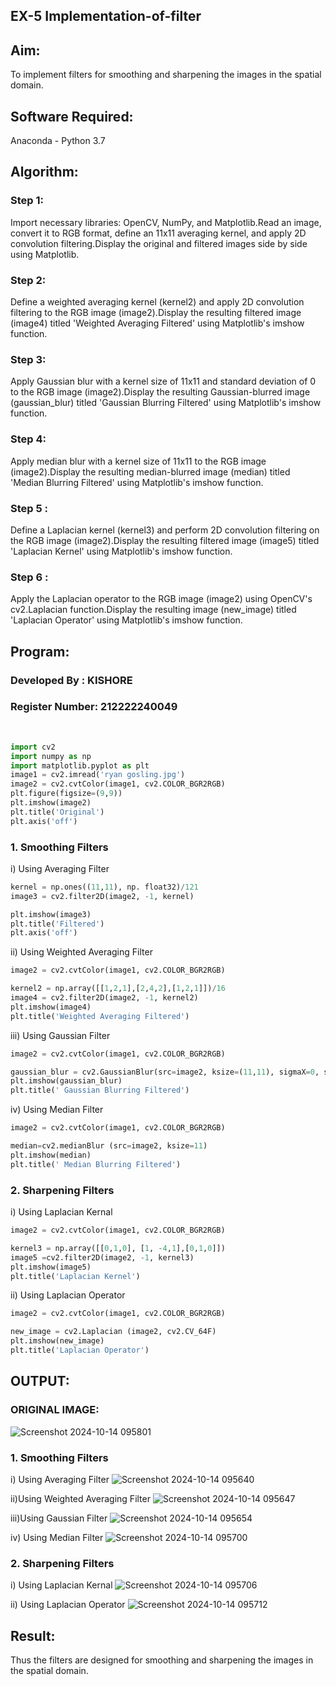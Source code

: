 ## EX-5  Implementation-of-filter

## Aim:
To implement filters for smoothing and sharpening the images in the spatial domain.

## Software Required:
Anaconda - Python 3.7

## Algorithm:
### Step 1:
Import necessary libraries: OpenCV, NumPy, and Matplotlib.Read an image, convert it to RGB format, define an 11x11 averaging kernel, and apply 2D convolution filtering.Display the original and filtered images side by side using Matplotlib.
<br>
### Step 2:
Define a weighted averaging kernel (kernel2) and apply 2D convolution filtering to the RGB image (image2).Display the resulting filtered image (image4) titled 'Weighted Averaging Filtered' using Matplotlib's imshow function.
<br>
### Step 3:
Apply Gaussian blur with a kernel size of 11x11 and standard deviation of 0 to the RGB image (image2).Display the resulting Gaussian-blurred image (gaussian_blur) titled 'Gaussian Blurring Filtered' using Matplotlib's imshow function.
<br>
### Step 4:
Apply median blur with a kernel size of 11x11 to the RGB image (image2).Display the resulting median-blurred image (median) titled 'Median Blurring Filtered' using Matplotlib's imshow function.
<br>
### Step 5 :
Define a Laplacian kernel (kernel3) and perform 2D convolution filtering on the RGB image (image2).Display the resulting filtered image (image5) titled 'Laplacian Kernel' using Matplotlib's imshow function.
<br>
### Step 6 :
Apply the Laplacian operator to the RGB image (image2) using OpenCV's cv2.Laplacian function.Display the resulting image (new_image) titled 'Laplacian Operator' using Matplotlib's imshow function.
<br>

## Program:
### Developed By   : KISHORE
### Register Number: 212222240049
</br>

```Python
import cv2
import numpy as np
import matplotlib.pyplot as plt
image1 = cv2.imread('ryan gosling.jpg')
image2 = cv2.cvtColor(image1, cv2.COLOR_BGR2RGB)
plt.figure(figsize=(9,9))
plt.imshow(image2)
plt.title('Original')
plt.axis('off')
```

### 1. Smoothing Filters

i) Using Averaging Filter
```Python
kernel = np.ones((11,11), np. float32)/121
image3 = cv2.filter2D(image2, -1, kernel)

plt.imshow(image3)
plt.title('Filtered')
plt.axis('off')
```
ii) Using Weighted Averaging Filter
```Python
image2 = cv2.cvtColor(image1, cv2.COLOR_BGR2RGB)

kernel2 = np.array([[1,2,1],[2,4,2],[1,2,1]])/16
image4 = cv2.filter2D(image2, -1, kernel2)
plt.imshow(image4)
plt.title('Weighted Averaging Filtered')
```
iii) Using Gaussian Filter
```Python
image2 = cv2.cvtColor(image1, cv2.COLOR_BGR2RGB)

gaussian_blur = cv2.GaussianBlur(src=image2, ksize=(11,11), sigmaX=0, sigmaY=0)
plt.imshow(gaussian_blur)
plt.title(' Gaussian Blurring Filtered')
```

iv) Using Median Filter
```Python
image2 = cv2.cvtColor(image1, cv2.COLOR_BGR2RGB)

median=cv2.medianBlur (src=image2, ksize=11)
plt.imshow(median)
plt.title(' Median Blurring Filtered')
```

### 2. Sharpening Filters
i) Using Laplacian Kernal
```Python
image2 = cv2.cvtColor(image1, cv2.COLOR_BGR2RGB)

kernel3 = np.array([[0,1,0], [1, -4,1],[0,1,0]])
image5 =cv2.filter2D(image2, -1, kernel3)
plt.imshow(image5)
plt.title('Laplacian Kernel')
```
ii) Using Laplacian Operator
```Python
image2 = cv2.cvtColor(image1, cv2.COLOR_BGR2RGB)

new_image = cv2.Laplacian (image2, cv2.CV_64F)
plt.imshow(new_image)
plt.title('Laplacian Operator')
```

## OUTPUT:

### ORIGINAL IMAGE:
![Screenshot 2024-10-14 095801](https://github.com/user-attachments/assets/6c1d0b99-acbd-44f5-88e1-b3cc0bec2c49)

### 1. Smoothing Filters

i) Using Averaging Filter
![Screenshot 2024-10-14 095640](https://github.com/user-attachments/assets/dbca54ed-caf6-46ad-8c42-98865a549326)

ii)Using Weighted Averaging Filter
![Screenshot 2024-10-14 095647](https://github.com/user-attachments/assets/ff58357f-6655-4951-929b-bc5893e541bf)

iii)Using Gaussian Filter
![Screenshot 2024-10-14 095654](https://github.com/user-attachments/assets/afd10eb8-e93f-4d4b-bf6e-1ded096d9010)

iv) Using Median Filter
![Screenshot 2024-10-14 095700](https://github.com/user-attachments/assets/eba7ad17-063e-46b1-a42f-d7564b85ef5d)

### 2. Sharpening Filters

i) Using Laplacian Kernal
![Screenshot 2024-10-14 095706](https://github.com/user-attachments/assets/32ee5551-da62-4ba3-b228-02729e61f006)

ii) Using Laplacian Operator
![Screenshot 2024-10-14 095712](https://github.com/user-attachments/assets/a53f09db-18af-4b66-b9d6-cf80ab7ff716)

## Result:
Thus the filters are designed for smoothing and sharpening the images in the spatial domain.
